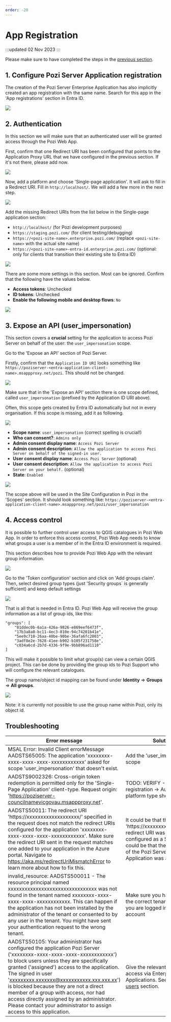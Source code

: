 ```yaml
---
order: -20
---
```


# App Registration

:::updated
02 Nov 2023
:::

Please make sure to have completed the steps in the [previous section](./application-proxy).

## 1. Configure Pozi Server Application registration

The creation of the Pozi Server Enterprise Application has also implicitly created an app registration with the same name.
Search for this app in the 'App registrations' section in Entra ID.

![](img/entra-id-app-registration-step-1.png)


## 2. Authentication

In this section we will make sure that an authenticated user will be granted access through the Pozi Web App.

First, confirm that one Redirect URI has been configured that points to the Application Proxy URL that we have configured in the previous section. If it's not there, please add now.

![](img/entra-id-app-registration-step-2.png)

Now, add a platform and choose 'Single-page application'. It will ask to fill in a Redirect URI. Fill in `http://localhost/`. We will add a few more in the next step.

![](img/entra-id-app-registration-step-3.png)

Add the missing Redirect URIs from the list below in the Single-page application section:

* `http://localhost/` (for Pozi development purposes)
* `https://staging.pozi.com/` (for client testing/debugging)
* `https://<pozi-site-name>.enterprise.pozi.com/` (replace `<pozi-site-name>` with the actual site name)
* `https://<pozi-site-name>-entra-id.enterprise.pozi.com/` (optional: only for clients that transition their existing site to Entra ID)

![](img/entra-id-app-registration-step-4.png)

There are some more settings in this section. Most can be ignored. Confirm that the following have the values below.

* **Access tokens**: Unchecked
* **ID tokens**: Unchecked
* **Enable the following mobile and desktop flows**: `No`

![](img/entra-id-app-registration-step-5.png)

## 3. Expose an API (user_impersonation)

This section covers a **crucial** setting for the application to access Pozi Server on behalf of the user: the `user_impersonation` scope.

Go to the 'Expose an API' section of Pozi Server.

Firstly, confirm that the `Application ID URI` looks something like `https://poziserver-<entra-application-client-name>.msappproxy.net/pozi`. This should not be changed.

![](img/entra-id-scope-add-step-1.png)

Make sure that in the 'Expose an API' section there is one scope defined, called `user_impersonation` (prefixed by the Application ID URI above).

Often, this scope gets created by Entra ID automatically but not in every organisation. If this scope is missing, add it as following.

![](img/entra-id-scope-add-step-2.png)

* **Scope name**: `user_impersonation` (correct spelling is crucial!)
* **Who can consent?**: `Admins only`
* **Admin consent display name**: `Access Pozi Server`
* **Admin consent description**: `Allow the application to access Pozi Server on behalf of the signed-in user.`
* **User consent display name**: `Access Pozi Server` (optional)
* **User consent description**: `Allow the application to access Pozi Server on your behalf.` (optional)
* **State**: `Enabled`

![](img/entra-id-scope-add-step-3.png)

The scope above will be used in the Site Configuration in Pozi in the 'Scopes' section. It should look something like:
`https://poziserver-<entra-application-client-name>.msappproxy.net/pozi/user_impersonation`

## 4. Access control

It is possible to further control user access to QGIS catalogues in Pozi Web App. In order to enforce this access control, Pozi Web App needs to know what groups a user is a member of in the Entra ID environment is required.

This section describes how to provide Pozi Web App with the relevant group information.

![](img/entra-id-groups-claim-step-1.png)

Go to the 'Token configuration' section and click on 'Add groups claim'. Then, select desired group types (just 'Security groups` is generally sufficient) and keep default settings

![](img/entra-id-groups-claim-step-2.png)

That is all that is needed in Entra ID. Pozi Web App will receive the group information as a list of group ids, like this:

```
"groups": [
    "81ddec0b-6a1a-426a-9826-e869eef6473f",
    "17b3a8a0-bc11-4ec3-810e-94c74201b41e",
    "5ee9c710-26aa-40be-90be-36afa6fc2003",
    "3adf8e2e-7628-41ee-b902-b105f231758e",
    "c034a6cd-2b7d-4336-9f9e-9bb896ad1110"
]
```

This will make it possible to limit what group(s) can view a certain QGIS project. This can be done by providing the group ids to Pozi Support who will configure the relevant catalogues.

The group name/object id mapping can be found under **Identity** ⇒ **Groups** ⇒ **All groups**.

![](img/entra-id-groups-claim-step-3.png)

Note: it is currently not possible to use the group name within Pozi, only its object id.


## Troubleshooting

Error message | Solution
--- | ---
MSAL Error: Invalid Client errorMessage AADSTS65005: The application 'xxxxxxxx-xxxx-xxxx-xxxx-xxxxxxxxxxxx' asked for scope 'user_impersonation' that doesn't exist. | Add the 'user_impersonation' scope
AADSTS9002326: Cross-origin token redemption is permitted only for the 'Single-Page Application' client-type. Request origin: 'https://poziserver-councilnamevicgovau.msappproxy.net'. | TODO: VERIFY - App registration -> Authentication-> platform type should be SPA
AADSTS50011: The redirect URI 'https://xxxxxxxxxxxxxxxxxxx/' specified in the request does not match the redirect URIs configured for the application 'xxxxxxxx-xxxx-xxxx-xxxx-xxxxxxxxxxxx'. Make sure the redirect URI sent in the request matches one added to your application in the Azure portal. Navigate to https://aka.ms/redirectUriMismatchError to learn more about how to fix this. | It could be that the 'https://xxxxxxxxxxxxxxxxxxx/' redirect URI was not configured as a SPA, or, it could be that the application ID of the Pozi Server Enterprise Application was accidentally
invalid_resource: AADSTS500011 -  The resource principal named xxxxxxxxxxxxxxxxxxxxxxxxxxxxxxxx was not found in the tenant named xxxxxxxx-xxxx-xxxx-xxxx-xxxxxxxxxxxx. This can happen if the application has not been installed by the administrator of the tenant or consented to by any user in the tenant. You might have sent your authentication request to the wrong tenant. | Make sure you have provided the correct tenant id and that you are logged in the correct account
AADSTS50105: Your administrator has configured the application Pozi Server ('xxxxxxxx-xxxx-xxxx-xxxx-xxxxxxxxxxxx') to block users unless they are specifically granted ('assigned') access to the application. The signed in user 'xxxxxxxxx.xxxxxxx@xxxxxxxxxxx.xxx.xxx.xx') is blocked because they are not a direct member of a group with access, nor had access directly assigned by an administrator. Please contact your administrator to assign access to this application. | Give the relevant users/groups access via Enterprise Applications. See the [Assign users](./application-proxy/#3-assign-users) section.

<!-- ## 99. App registration



`Entra ID`: **App Registrations** ⇒ **Server**

* Set Pozi Server up in Entra ID as a registered app (admin privileges required): [https://docs.microsoft.com/en-au/azure/active-directory/develop/howto-create-service-principal-portal](https://docs.microsoft.com/en-au/azure/active-directory/develop/howto-create-service-principal-portal#register-an-application-with-azure-ad-and-create-a-service-principal)
* Record the Application id (also known as as client id) as well as tenant id

### Authentication

#### Web - Redirect URIs

Add the App Proxy URL to `Redirect URIs` to the `Web` section. E.g.:
  * `https://poziserver-<entra-application-client-name>.msappproxy.net/pozi/`

This is the same as the External URL configured above.

![](../integrations/img/azure-auth-web-redirect-uris.png)

#### Single Page Application - Redirect URIs

Add the following `Redirect URIs` to the `Single-page application` section:
  * `https://<sitename>.enterprise.pozi.com/`
  * `http://localhost:3000/` (for Pozi development purposes)
  * `https://staging.pozi.com/` (for client testing/debugging)

If upgrading an existing non-Azure Pozi Enterprise site, also add a URI for a dedicated test site with `-azure` appended to the existing site name:
  * `https://<sitename>-azure.enterprise.pozi.com/`

![](../integrations/img/azure-auth-spa-redirect-uris.png)

Please make sure that the URIs all have a trailing slash ('/') and note that the localhost URI is `http` (and not `https`).

### Implicit grant and hybrid flows

* `Access tokens` and `ID tokens` should remain unchecked

![](../integrations/img/azure-auth-implicit-grant-and-hybrid-flows.png)

### Advanced settings

* Set `Allow public client flows` to `No`

![](../integrations/img/azure-auth-advanced-settings.png)

### Authorisation

All going well, it should be possible to visit the App Proxy URL (in our example case: `https://poziserver-<entra-application-client-name>.msappproxy.net/pozi/`). If an error is shown like: `Sorry, but we’re having trouble with signing you in.` with a text similar to below, then we will need to give the relevant users/groups access.

:::note Example authorisation error:

AADSTS50105: Your administrator has configured the application Pozi Server ('xxxxxxxx-xxxx-xxxx-xxxx-xxxxxxxxxxxx') to block users unless they are specifically granted ('assigned') access to the application. The signed in user 'xxxxxxxxx.xxxxxxx@xxxxxxxxxxx.xxx.xxx.xx') is blocked because they are not a direct member of a group with access, nor had access directly assigned by an administrator. Please contact your administrator to assign access to this application.

:::

**Steps to authorise users/groups**

`Entra ID`: **Enterprise Applications** ⇒ **Server**

* In the Azure Portal, go to Enterprise Applications, select the enterprise application for the Pozi Application Proxy
* Under `Manage`, select `Users and groups`
* If no users/groups have been defined, it will say something like `No application assignments found`
* Click on `+ Add user/group`
* In the next page, click on the text `None selected` under`Users and groups
* On the right a panel should pop up with all available users/groups. Assuming that we want all users to have access, click on the group `All users` and click on `Select` in the bottom.
* It is worth taking note of the the info text `When you assign a group to an application, only users directly in the group will have access. The assignment does not cascade to nested groups.`, especially when one chooses a group that contains other groups. In the case of `All users`, this is not an issue.
* Under `Select a role`, the role `User` is preselected and cannot be changed. That is OK.
* Click on `Assign` in the bottom of the page.

Access should now be granted to the application proxy and the URL should be accessible.

### API Permissions

Give Pozi the following permissions:

- API/Permissions Name: `User.Read`
- Type: `Delegated`
- Admin consent required: `No`

This should allow Pozi to determine access based on a user's role(s). -->

<!-- Important: a user authenticated with the client's Azure AD through Pozi will need to their tokens to have been provided with permission to access all of the App Proxy (i.e. `https://poziserver-<entra-application-client-name>.msappproxy.net/`). -->




<!-- ### Token-based Authentication/Authorisation

:::note Under Construction

*This section is a work in progress. Please get in touch with us before following any of the steps below*

:::

* TO BE WRITTEN -->

<!-- ### App Roles

:::note Under Construction

*This section is a work in progress. Please get in touch with us before following any of the steps below*

:::

It is possible to assign app roles to users and groups and make those roles available through our token-based authentication/authorisation (which is currently still experimental).

The instructions below follow the [Microsoft guide on adding app roles](https://learn.microsoft.com/en-au/azure/active-directory/develop/howto-add-app-roles-in-azure-ad-apps).

#### Create App Roles

* Go to the App Proxy application in the `App registrations` sections and select `App roles`
* Create the following app role for read access to Pozi Server:
  - Display name: `Pozi Server Read Access`
  - Allowed member types: `Users/Groups`
  - Value: `PoziServer.Read`
  - Description: `Read access to Pozi Server`
  - Do you want to enable this app role?: `✔`
* Create the following app role for write access to Pozi Server:
  - Display name: `Pozi Server Write Access`
  - Allowed member types: `Users/Groups`
  - Value: `PoziServer.Write`
  - Description: `Write access to Pozi Server`
  - Do you want to enable this app role?: `✔`

#### Assign App Roles to Users/Groups

* Go to the App Proxy application in the `Enterprise applications` section and in the `Manage` category, select `Users and groups`
* Select all users/groups that should get read access to Pozi Server and click on `Edit` in the top of the page
* Click on `Select a role` and select the role `Pozi Server Read Access` and click on `Select` in the bottom of the page
* For enabling write access follow the same steps again but now select the role `Pozi Server Write Access`
* Currently, the Azure UI shows one row per role per user/group. That is expected behaviour.

#### App Roles in Tokens

* The roles defined above will automatically become available in the authentication tokens in the browser, allowing Pozi to change its behaviour depending on the roles that the user (or the group they are in) have. -->

